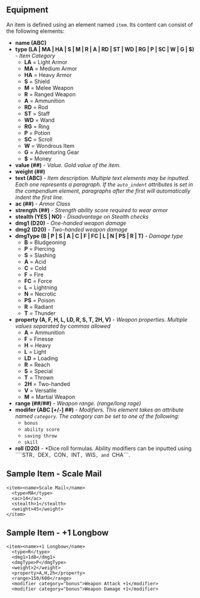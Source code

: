 Equipment
---
An item is defined using an element named ```item```. Its content can consist of the following elements:
* **name (ABC)**
* **type (LA | MA | HA | S | M | R | A | RD | ST | WD | RG | P | SC | W | G | $)** - *Item Category*
  * **LA** = Light Armor
  * **MA** = Medium Armor
  * **HA** = Heavy Armor
  * **S** = Shield
  * **M** = Melee Weapon
  * **R** = Ranged Weapon
  * **A** = Ammunition
  * **RD** = Rod
  * **ST** = Staff
  * **WD** = Wand
  * **RG** = Ring
  * **P** = Potion
  * **SC** = Scroll
  * **W** = Wondrous Item
  * **G** = Adventuring Gear
  * **$** = Money
* **value (##)** - *Value. Gold value of the item.*
* **weight (##)**
* **text (ABC)** - *Item description. Multiple text elements may be inputted. Each one represents a paragraph. If the ```auto_indent``` attributes is set in the compendium element, paragraphs after the first will automatically indent the first line.*
* **ac (##)** - *Armor Class*
* **strength (##)** - *Strength ability score required to wear armor*
* **stealth (YES | NO)** - *Disadvantage on Stealth checks*
* **dmg1 (D20)** - *One-handed weapon damage*
* **dmg2 (D20)** - *Two-handed weapon damage*
* **dmgType (B | P | S | A | C | F | FC | L | N | PS | R | T)** - *Damage type*
  * **B** = Bludgeoning
  * **P** = Piercing
  * **S** = Slashing
  * **A** = Acid
  * **C** = Cold
  * **F** = Fire
  * **FC** = Force
  * **L** = Lightning
  * **N** = Necrotic
  * **PS** = Poison
  * **R** = Radiant
  * **T** = Thunder
* **property (A, F, H, L, LD, R, S, T, 2H, V)** - *Weapon properties. Multiple values separated by commas allowed*
  * **A** = Ammunition
  * **F** = Finesse
  * **H** = Heavy
  * **L** = Light
  * **LD** = Loading
  * **R** = Reach
  * **S** = Special
  * **T** = Thrown
  * **2H** = Two-handed
  * **V** = Versatile
  * **M** = Martial Weapon
* **range (##/##)** - *Weapon range. (range/long rage)*
* **modifer (ABC [+/-] ##)** - *Modifiers. This element takes an attribute named ```category```. The category can be set to one of the following:*
  * ```bonus```
  * ```ability score```
  * ```saving throw```
  * ```skill```
* **roll (D20)** - *Dice roll formulas. Ability modifiers can be inputted using ````STR```, ```DEX```, ```CON```, ```INT```, ```WIS```, and ```CHA```.

Sample Item - Scale Mail
---
```
<item><name>Scale Mail</name>
  <type>MA</type>
  <ac>14</ac>
  <stealth>1</stealth>
  <weight>45</weight>
</item>
```
Sample Item - +1 Longbow
---
```
<item><name>+1 Longbow</name>
  <type>R</type>
  <dmg1>1d8</dmg1>
  <dmgType>P</dmgType>
  <weight>2</weight>
  <property>A,H,2h</property>
  <range>150/600</range>
  <modifier category="bonus">Weapon Attack +1</modifier>
  <modifier category="bonus">Weapon Damage +1</modifier>
